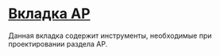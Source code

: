 # [Вкладка АР](https://kb.a101.ru/pages/viewpage.action?pageId=67829983)

Данная вкладка содержит инструменты, 
необходимые при проектировании раздела АР.